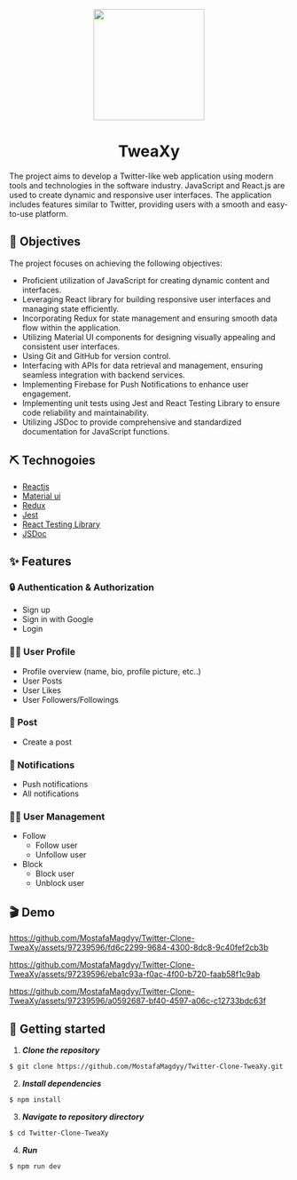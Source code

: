 <div align="center">
<img height="200" src="./assets/logo.ico">
</div>


<h1 align="center" id="title">TweaXy</h1>

<p id="description">The project aims to develop a Twitter-like web application using modern tools and technologies in the software industry. JavaScript and React.js are used to create dynamic and responsive user interfaces. The application includes features similar to Twitter, providing users with a smooth and easy-to-use platform.</p>


## 🎯 Objectives

The project focuses on achieving the following objectives:

- Proficient utilization of JavaScript for creating dynamic content and interfaces.
- Leveraging React library for building responsive user interfaces and managing state efficiently.
- Incorporating Redux for state management and ensuring smooth data flow within the application.
- Utilizing Material UI components for designing visually appealing and consistent user interfaces.
- Using Git and GitHub for version control.
- Interfacing with APIs for data retrieval and management, ensuring seamless integration with backend services.
- Implementing Firebase for Push Notifications to enhance user engagement.
- Implementing unit tests using Jest and React Testing Library to ensure code reliability and maintainability.
- Utilizing JSDoc to provide comprehensive and standardized documentation for JavaScript functions.



## ⛏️ Technogoies 

- [Reactjs](https://reactjs.org/)
- [Material ui](https://mui.com/material-ui)
- [Redux](https://redux.js.org/)
- [Jest](https://jestjs.io)
- [React Testing Library](https://testing-library.com/)
- [JSDoc](https://jsdoc.app)

## ✨ Features

### 🔒 Authentication & Authorization
- Sign up
- Sign in with Google
- Login
### 🙍‍♂️ User Profile
- Profile overview (name, bio, profile picture, etc..)
- User Posts
- User Likes
- User Followers/Followings
### 📰 Post
- Create a post
### 🔔 Notifications
- Push notifications
- All notifications

### 🧑‍💼 User Management
- Follow
  - Follow user
  - Unfollow user
- Block
  - Block user
  - Unblock user

##  🎬 Demo

https://github.com/MostafaMagdyy/Twitter-Clone-TweaXy/assets/97239596/fd6c2299-9684-4300-8dc8-9c40fef2cb3b


https://github.com/MostafaMagdyy/Twitter-Clone-TweaXy/assets/97239596/eba1c93a-f0ac-4f00-b720-faab58f1c9ab


https://github.com/MostafaMagdyy/Twitter-Clone-TweaXy/assets/97239596/a0592687-bf40-4597-a06c-c12733bdc63f


## 🚀 Getting started 

1. **_Clone the repository_**

```sh
$ git clone https://github.com/MostafaMagdyy/Twitter-Clone-TweaXy.git
```

2. **_Install dependencies_**

```sh
$ npm install
```
3. **_Navigate to repository directory_**

```sh
$ cd Twitter-Clone-TweaXy
```
4. **_Run_**

```sh
$ npm run dev
```


</table>

